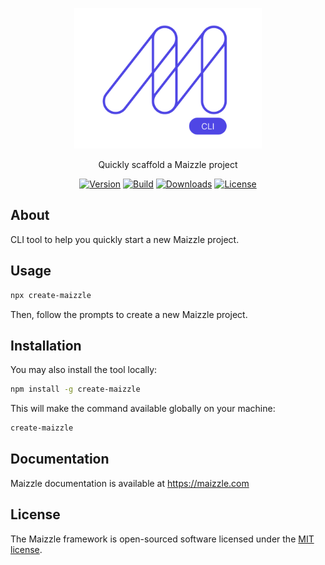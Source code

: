 <div align="center">
  <p>
    <a href="https://maizzle.com" target="_blank">
      <picture>
        <source media="(prefers-color-scheme: dark)" srcset="https://github.com/maizzle/create-maizzle/raw/master/.github/cli-mark-dark.svg">
        <img alt="Maizzle" src="https://github.com/maizzle/create-maizzle/raw/master/.github/cli-mark-light.svg" width="300" height="225" style="max-width: 100%;">
      </picture>
    </a>
  </p>
  <p>Quickly scaffold a Maizzle project</p>
  <div>

  [![Version][npm-version-shield]][npm]
  [![Build][github-ci-shield]][github-ci]
  [![Downloads][npm-stats-shield]][npm-stats]
  [![License][license-shield]][license]

  </div>
</div>

## About

CLI tool to help you quickly start a new Maizzle project.

## Usage

```bash
npx create-maizzle
```

Then, follow the prompts to create a new Maizzle project.

## Installation

You may also install the tool locally:

```bash
npm install -g create-maizzle
```

This will make the command available globally on your machine:

```bash
create-maizzle
```

## Documentation

Maizzle documentation is available at https://maizzle.com

## License

The Maizzle framework is open-sourced software licensed under the [MIT license](https://opensource.org/licenses/MIT).

[npm]: https://www.npmjs.com/package/@maizzle/framework
[npm-stats]: https://npm-stat.com/charts.html?package=%40maizzle%2Fframework&from=2019-03-27
[npm-version-shield]: https://img.shields.io/npm/v/@maizzle/framework.svg
[npm-stats-shield]: https://img.shields.io/npm/dt/@maizzle/framework.svg?color=4f46e5
[github-ci]: https://github.com/maizzle/framework/actions
[github-ci-shield]: https://github.com/maizzle/framework/actions/workflows/nodejs.yml/badge.svg
[license]: ./LICENSE
[license-shield]: https://img.shields.io/npm/l/@maizzle/framework.svg?color=0e9f6e
